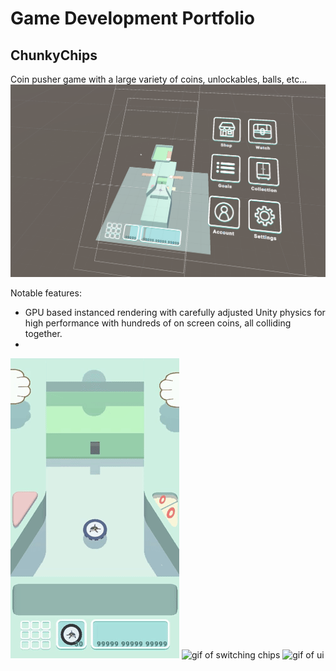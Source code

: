 # Game Development Portfolio

##  ChunkyChips
Coin pusher game with a large variety of coins, unlockables, balls, etc...
![screenshot of the editor view](https://github.com/OliverWangData/GameDevPortfolio/blob/main/Projects/CHCH/preview.png)

Notable features:
- GPU based instanced rendering with carefully adjusted Unity physics for high performance with hundreds of on screen coins, all colliding together.
- 

![gif of a new game start](https://github.com/OliverWangData/GameDevPortfolio/blob/main/Projects/CHCH/intro.gif) ![gif of switching chips](https://github.com/OliverWangData/GameDevPortfolio/blob/main/Projects/CHCH/gameplay.gif) ![gif of ui](https://github.com/OliverWangData/GameDevPortfolio/blob/main/Projects/CHCH/ui.gif)
